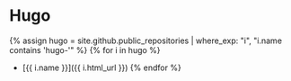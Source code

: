 # Hugo

{% assign hugo = site.github.public_repositories | where_exp: "i", "i.name contains 'hugo-'" %}
{% for i in hugo %}
  * [{{ i.name }}]({{ i.html_url }})
{% endfor %}
